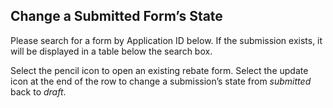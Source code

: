## Change a Submitted Form’s State

Please search for a form by Application ID below. If the submission exists, it will be displayed in a table below the search box.

Select the pencil icon to open an existing rebate form. Select the update icon at the end of the row to change a submission’s state from _submitted_ back to _draft_.
